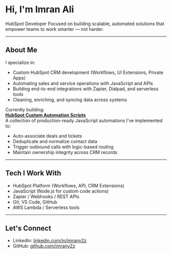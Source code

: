 # Hi, I'm Imran Ali

HubSpot Developer
Focused on building scalable, automated solutions that empower teams to work smarter — not harder.

---

## About Me

I specialize in:
- Custom HubSpot CRM development (Workflows, UI Extensions, Private Apps)
- Automating sales and service operations with JavaScript and APIs
- Building end-to-end integrations with Zapier, Dialpad, and serverless tools
- Cleaning, enriching, and syncing data across systems

Currently building:  
**[HubSpot Custom Automation Scripts](https://github.com/imrany2z/hubspot-custom-automation-scripts)**  
A collection of production-ready JavaScript automations I’ve implemented to:
- Auto-associate deals and tickets
- Deduplicate and normalize contact data
- Trigger outbound calls with logic-based routing
- Maintain ownership integrity across CRM records

---

## Tech I Work With

- HubSpot Platform (Workflows, API, CRM Extensions)
- JavaScript (Node.js for custom code actions)
- Zapier / Webhooks / REST APIs
- Git, VS Code, GitHub
- AWS Lambda / Serverless tools

---

## Let's Connect

- LinkedIn: [linkedin.com/in/imrany2z](https://linkedin.com/in/imrany2z)
- GitHub: [github.com/imrany2z](https://github.com/imrany2z)
